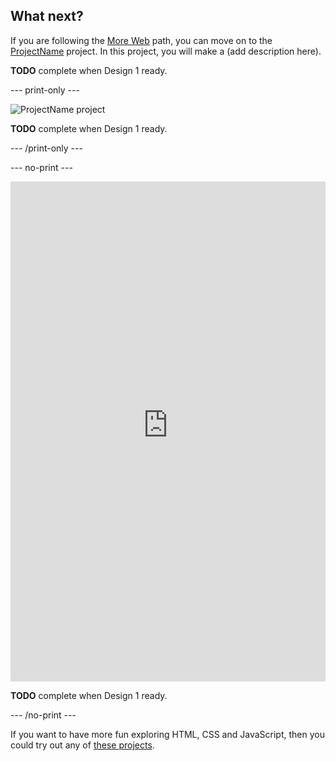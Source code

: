 ## What next?

If you are following the [More Web](https://projects.raspberrypi.org/en/raspberrypi/more-web) path, you can move on to the [ProjectName](https://projects.raspberrypi.org/en/projects/project-name) project. In this project, you will make a (add description here).

**TODO** complete when Design 1 ready.

--- print-only ---

![ProjectName project](images/projectname-project.png)

**TODO** complete when Design 1 ready.

--- /print-only ---

--- no-print ---

<iframe src="https://staging-editor.raspberrypi.org/en/embed/viewer/...." width="100%" height="800" frameborder="0" marginwidth="0" marginheight="0" allowfullscreen> </iframe>

**TODO** complete when Design 1 ready.

--- /no-print ---

If you want to have more fun exploring HTML, CSS and JavaScript, then you could try out any of [these projects](https://projects.raspberrypi.org/en/projects?software%5B%5D=html-css-javascript).
